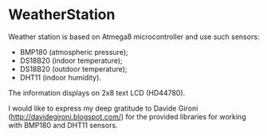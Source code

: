 # WeatherStation
  Weather station is based on Atmega8 microcontroller and use such sensors:
  - BMP180 (atmospheric pressure);
  - DS18B20 (indoor temperature);
  - DS18B20 (outdoor temperature);
  - DHT11 (indoor humidity).
  
  The information displays on 2x8 text LCD (HD44780).
  
  I would like to express my deep gratitude to Davide Gironi (http://davidegironi.blogspot.com/) 
  for the provided libraries for working with BMP180 and DHT11 sensors.
